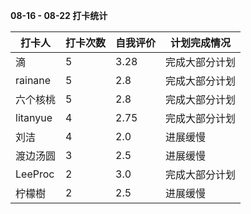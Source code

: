 **08-16 - 08-22 打卡统计**

| 打卡人     | 打卡次数 | 自我评价 | 计划完成情况   |
| ---------- | -------- | -------- | -------------- |
|滴|5|3.28|完成大部分计划|
|rainane|5|2.8|完成大部分计划|
|六个核桃|5|2.8|完成大部分计划|
|litanyue|4|2.75|完成大部分计划|
|刘洁|4|2.0|进展缓慢|
|渡边汤圆|3|2.5|进展缓慢|
|LeeProc|2|3.0|完成大部分计划|
|柠檬樹|2|2.5|进展缓慢|


